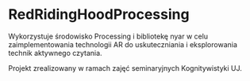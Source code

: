 # RedRidingHoodProcessing
Wykorzystuje środowisko Processing i bibliotekę nyar w celu zaimplementowania technologii AR do uskuteczniania i eksplorowania technik aktywnego czytania.

Projekt zrealizowany w ramach zajęć seminaryjnych Kognitywistyki UJ.
